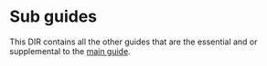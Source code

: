 # Sub guides
This DIR contains all the other guides that are the essential and or supplemental to the [main guide](../README.md).
